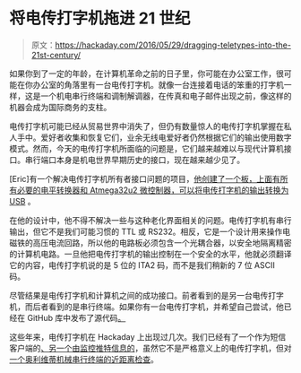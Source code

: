 # 将电传打字机拖进 21 世纪

> 原文：<https://hackaday.com/2016/05/29/dragging-teletypes-into-the-21st-century/>

如果你到了一定的年龄，在计算机革命之前的日子里，你可能在办公室工作，很可能在你办公室的角落里有一台电传打字机。就像一台连接着电话的笨重的打字机一样，这是一个机电串行终端和调制解调器，在传真和电子邮件出现之前，像这样的机器会成为国际商务的支柱。

电传打字机可能已经从贸易世界中消失了，但仍有数量惊人的电传打字机掌握在私人手中。爱好者收集和恢复它们，业余无线电爱好者仍然根据它们的输出使用数字模式。然而，今天的电传打字机所面临的问题是，它们越来越难以与现代计算机接口。串行端口本身是机电世界早期历史的接口，现在越来越少见了。

[Eric]有一个解决电传打字机所有者接口问题的项目，[他创建了一个板，上面有所有必要的电平转换器和 Atmega32u2 微控制器，可以将电传打字机的输出转换为 USB](http://heepy.net/index.php/USB-teletype) 。

在他的设计中，他不得不解决一些与这种老化界面相关的问题。电传打字机有串行输出，但它不是我们可能习惯的 TTL 或 RS232。相反，它是一个设计用来操作电磁铁的高压电流回路，所以他的电路板必须包含一个光耦合器，以安全地隔离精密的计算机电路。一旦他把电传打字机的输出控制在一个安全的水平，他就必须翻译它的内容，电传打字机说的是 5 位的 ITA2 码，而不是我们稍新的 7 位 ASCII 码。

尽管结果是电传打字机和计算机之间的成功接口。前者看到的是另一台电传打字机，而后者看到的是串行终端。如果你有一台电传打字机，并希望自己尝试，他已经在 GitHub 库中发布了源代码[。](https://github.com/epvuc/usb-tty)

这些年来，电传打字机在 Hackaday 上出现过几次。我们已经有了一个作为短信客户端的[、另一个由](http://hackaday.com/2011/08/02/only-losers-text-message-on-cellphones-this-guy-carries-his-own-teletype-for-that/)[监控推特信息的](http://hackaday.com/2010/04/07/teletype-twitter-frontend/)，虽然它不是严格意义上的电传打字机，但对[一个奥利维蒂机械串行终端的近距离检查](http://hackaday.com/2015/11/13/retrotechtacular-a-mechanical-uart/)。